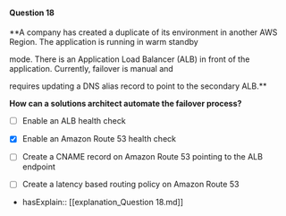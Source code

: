 #### Question  18

**A company has created a duplicate of its environment in another AWS Region. The application is running in warm standby

mode. There is an Application Load Balancer (ALB) in front of the application. Currently, failover is manual and

requires updating a DNS alias record to point to the secondary ALB.**

**How can a solutions architect automate the failover process?**

- [ ] Enable an ALB health check

- [x] Enable an Amazon Route 53 health check

- [ ] Create a CNAME record on Amazon Route 53 pointing to the ALB endpoint

- [ ] Create a latency based routing policy on Amazon Route 53

- hasExplain:: [[explanation_Question  18.md]]

